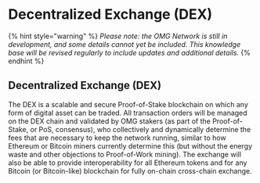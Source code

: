 # Decentralized Exchange \(DEX\)

{% hint style="warning" %}
_Please note: the OMG Network is still in development, and some details cannot yet be included. This knowledge base will be revised regularly to include updates and additional details._
{% endhint %}

## **Decentralized Exchange \(DEX\)** 

The DEX is a scalable and secure Proof-of-Stake blockchain on which any form of digital asset can be traded. All transaction orders will be managed on the DEX chain and validated by OMG stakers \(as part of the Proof-of-Stake, or PoS, consensus\), who collectively and dynamically determine the fees that are necessary to keep the network running, similar to how Ethereum or Bitcoin miners currently determine this \(but without the energy waste and other objections to Proof-of-Work mining\). The exchange will also be able to provide interoperability for all Ethereum tokens and for any Bitcoin \(or Bitcoin-like\) blockchain for fully on-chain cross-chain exchange.  


